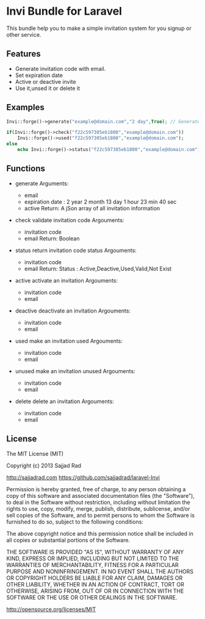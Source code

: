 # Invi Bundle for Laravel #

This bundle help you to make a simple invitation system for you signup or other service.

## Features ##
- Generate invitation code with email.
- Set expiration date
- Active or deactive invite
- Use it,unsed it or delete it


## Examples ##


```php
Invi::forge()->generate("example@domain.com","2 day",True); // Generate Invitation

if(Invi::forge()->check("f22c597305eb1800","example@domain.com"))
	Invi::forge()->used("f22c597305eb1800","example@domain.com");
else
	echo Invi::forge()->status("f22c597305eb1800","example@domain.com");
```


## Functions ##

- generate
Arguments:
	- email
	- expiration date : 2 year 2 month 13 day 1 hour 23 min 40 sec
	- active
Return:
	A jSon array of all invitation information

- check
validate invitation code
Argouments:
	- invitation code
	- email
Return:
	Boolean
- status
return invitation code status
Argouments:
	- invitation code
	- email
Return:
	Status :  Active,Deactive,Used,Valid,Not Exist
- active
activate an invitation
Argouments:
	- invitation code
	- email
- deactive
deactivate an invitation
Argouments:
	- invitation code
	- email
- used
make an invitation used
Argouments:
	- invitation code
	- email
- unused
make an invitation unused
Argouments:
	- invitation code
	- email
- delete
delete an invitation
Argouments:
	- invitation code
	- email


## License ##

The MIT License (MIT)

Copyright (c) 2013 Sajjad Rad

http://sajjadrad.com
https://github.com/sajjadrad/laravel-Invi

Permission is hereby granted, free of charge, to any person obtaining a copy of
this software and associated documentation files (the "Software"), to deal in
the Software without restriction, including without limitation the rights to use,
copy, modify, merge, publish, distribute, sublicense, and/or sell copies of
the Software, and to permit persons to whom the Software is furnished to do so,
subject to the following conditions:

The above copyright notice and this permission notice shall be included in all
copies or substantial portions of the Software.

THE SOFTWARE IS PROVIDED "AS IS", WITHOUT WARRANTY OF ANY KIND,
EXPRESS OR IMPLIED, INCLUDING BUT NOT LIMITED TO THE WARRANTIES OF MERCHANTABILITY,
FITNESS FOR A PARTICULAR PURPOSE AND NONINFRINGEMENT. IN NO EVENT SHALL THE AUTHORS
OR COPYRIGHT HOLDERS BE LIABLE FOR ANY CLAIM, DAMAGES OR OTHER LIABILITY, WHETHER IN
AN ACTION OF CONTRACT, TORT OR OTHERWISE, ARISING FROM, OUT OF OR IN CONNECTION WITH
THE SOFTWARE OR THE USE OR OTHER DEALINGS IN THE SOFTWARE.

http://opensource.org/licenses/MIT
